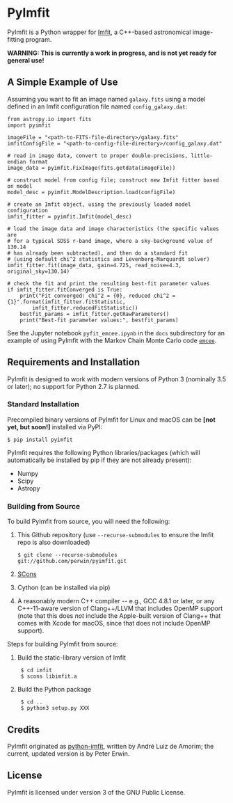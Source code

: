 # PyImfit

PyImfit is a Python wrapper for [Imfit](), a C++-based astronomical image-fitting 
program.

**WARNING: This is currently a work in progress, and is not yet ready for general use!**

## A Simple Example of Use

Assuming you want to fit an image named `galaxy.fits` using a model defined
in an Imfit configuration file named `config_galaxy.dat`:

    from astropy.io import fits
    import pyimfit
    
    imageFile = "<path-to-FITS-file-directory>/galaxy.fits"
    imfitConfigFile = "<path-to-config-file-directory>/config_galaxy.dat"

    # read in image data, convert to proper double-precisions, little-endian format
    image_data = pyimfit.FixImage(fits.getdata(imageFile))

    # construct model from config file; construct new Imfit fitter based on model
    model_desc = pyimfit.ModelDescription.load(configFile)

    # create an Imfit object, using the previously loaded model configuration
    imfit_fitter = pyimfit.Imfit(model_desc)

    # load the image data and image characteristics (the specific values are
    # for a typical SDSS r-band image, where a sky-background value of 130.14
    # has already been subtracted), and then do a standard fit
    # (using default chi^2 statistics and Levenberg-Marquardt solver)
    imfit_fitter.fit(image_data, gain=4.725, read_noise=4.3, original_sky=130.14)
    
    # check the fit and print the resulting best-fit parameter values
    if imfit_fitter.fitConverged is True:
        print("Fit converged: chi^2 = {0}, reduced chi^2 = {1}".format(imfit_fitter.fitStatistic,
            imfit_fitter.reducedFitStatistic))
        bestfit_params = imfit_fitter.getRawParameters()
        print("Best-fit parameter values:", bestfit_params)


See the Jupyter notebook `pyfit_emcee.ipynb` in the `docs` subdirectory for
an example of using PyImfit with the Markov Chain Monte Carlo code [`emcee`](http://dfm.io/emcee/current/).


## Requirements and Installation

PyImfit is designed to work with modern versions of Python 3 (nominally 3.5 or later); no support for 
Python 2.7 is planned.

### Standard Installation

Precompiled binary versions of PyImfit for Linux and macOS can be **[not yet, but soon!]** installed via PyPI:

    $ pip install pyimfit

PyImfit requires the following Python libraries/packages (which will automatically be installed
by pip if they are not already present):

* Numpy
* Scipy
* Astropy

### Building from Source

To build PyImfit from source, you will need the following:

1. This Github repository (use `--recurse-submodules` to ensure the Imfit repo is also downloaded)

       $ git clone --recurse-submodules git://github.com/perwin/pyimfit.git


2. [SCons](http://scons.org)

3. Cython (can be installed via pip)

4. A reasonably modern C++ compiler -- e.g., GCC 4.8.1 or later, or 
any C++-11-aware version of Clang++/LLVM that includes OpenMP support 
(note that this does *not* include the Apple-built version of Clang++
that comes with Xcode for macOS, since that does not include OpenMP support).


Steps for building PyImfit from source:

1. Build the static-library version of Imfit

        $ cd imfit
        $ scons libimfit.a


2. Build the Python package

        $ cd ..
        $ python3 setup.py XXX


## Credits

PyImfit originated as [python-imfit](https://github.com/streeto/python-imfit), written by André Luiz de Amorim; 
the current, updated version is by Peter Erwin.


## License

PyImfit is licensed under version 3 of the GNU Public License.


